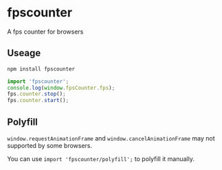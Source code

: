 # fpscounter

A fps counter for browsers

## Useage

```bash
npm install fpscounter
```

```js
import 'fpscounter';
console.log(window.fpsCounter.fps);
fps.counter.stop();
fps.counter.start();
```

## Polyfill

`window.requestAnimationFrame` and `window.cancelAnimationFrame` may not supported by some browsers.

You can use `import 'fpscounter/polyfill';` to polyfill it manually.
